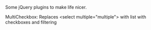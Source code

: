 Some jQuery plugins to make life nicer.

MultiCheckbox:
	Replaces &lt;select multiple=&quot;multiple&quot;&gt; with list
	with checkboxes and filtering
	
